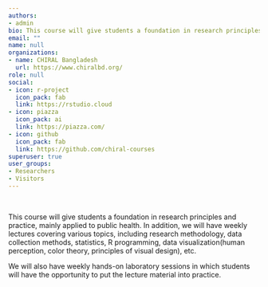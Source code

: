 ```yaml
---
authors:
- admin
bio: This course will give students a foundation in research principles and practice, mainly applied to public health.
email: ""
name: null
organizations:
- name: CHIRAL Bangladesh
  url: https://www.chiralbd.org/
role: null
social:
- icon: r-project
  icon_pack: fab
  link: https://rstudio.cloud
- icon: piazza
  icon_pack: ai
  link: https://piazza.com/
- icon: github
  icon_pack: fab
  link: https://github.com/chiral-courses
superuser: true
user_groups:
- Researchers
- Visitors
---
```


<br>

This course will give students a foundation in research principles and practice, mainly applied to public health. In addition, we will have weekly lectures covering various topics, including research methodology, data collection methods, statistics, R programming, data visualization(human perception, color theory, principles of visual design), etc.

We will also have weekly hands-on laboratory sessions in which students will have the opportunity to put the lecture material into practice. 
